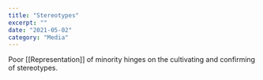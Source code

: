 ```yaml
---
title: "Stereotypes" 
excerpt: ""
date: "2021-05-02"
category: "Media"
---
```

Poor [[Representation]] of minority hinges on the cultivating and confirming of stereotypes. 